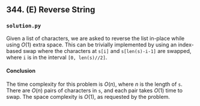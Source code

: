 ## 344. (E) Reverse String

### `solution.py`
Given a list of characters, we are asked to reverse the list in-place while using $O(1)$ extra space. This can be trivially implemented by using an index-based swap where the characters at `s[i]` and `s[len(s)-i-1]` are swapped, where `i` is in the interval `[0, len(s)//2]`.  

#### Conclusion
The time complexity for this problem is $O(n)$, where $n$ is the length of `s`. There are $O(n)$ pairs of characters in `s`, and each pair takes $O(1)$ time to swap. The space complexity is $O(1)$, as requested by the problem.  
  


